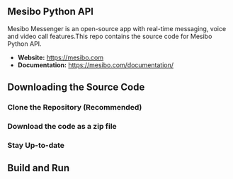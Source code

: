 ## Mesibo Python API
Mesibo Messenger is an open-source app with real-time messaging, voice and video call features.This repo contains the source code for Mesibo Python API.

- **Website:** https://mesibo.com
- **Documentation:** https://mesibo.com/documentation/

## Downloading the Source Code
### Clone the Repository (Recommended)
### Download the code as a zip file
### Stay Up-to-date

## Build and Run


